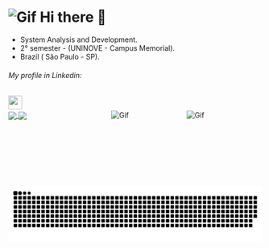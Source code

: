    <h1> <img alt="Gif" height="50" width="45" src="https://c.tenor.com/YursGRYKx08AAAAj/pokemon-gengar.gif">  Hi there 👋 </h1>
   <div align="center">
   </div>

- System Analysis and Development. <br>
- 2° semester - (UNINOVE - Campus Memorial).
- Brazil ( São Paulo - SP).


 <div> 
      <h6> My profile in Linkedin: </h6> <a  href ="https://www.linkedin.com/in/ricardo-batista-guimar%C3%A3es-66659b230/"><img src="https://upload.wikimedia.org/wikipedia/commons/f/f8/LinkedIn_icon_circle.svg" target="blank" height="27px" width="27px"></a>
      </div>
    
    
<div>
   <a href="https://github.com/RicardoBG2k">
   <img align="center" src="https://github-readme-stats.vercel.app/api/top-langs/?username=ricardobg2k&theme=dark">
   </a>
    <a href ="https://www.instagram.com/riic_bg07/"><img align="center" src="https://o.remove.bg/downloads/e1649187-9179-4b90-a404-f98b448bbdea/54579509-9cb0-4445-9291-ca5d7cb606ba-removebg-preview.png"> </a>
    <img align="right" alt="Gif" height="150" width="150" src="https://i.pinimg.com/originals/9f/1d/58/9f1d582d5a8045fec25f03530d73dd24.gif">
    <img  align="right" alt="Gif" height="150" width="150" src="https://66.media.tumblr.com/tumblr_ma4fsg8aDZ1rfjowdo1_500.gif">
</div>
  


 
![snake gif](https://github.com/RicardoBG2K/RicardoBG2K/blob/output/github-contribution-grid-snake.svg)
